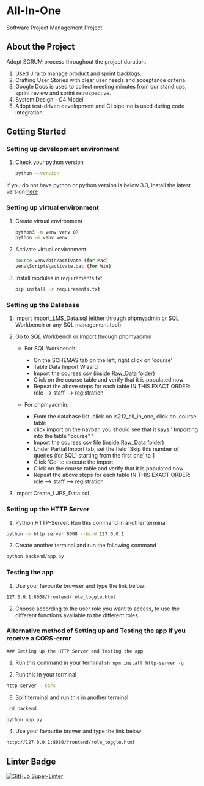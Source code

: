 # All-In-One
Software Project Management Project

## About the Project
Adopt SCRUM process throughout the project duration. 
1. Used Jira to manage product and sprint backlogs.
2. Crafting User Stories with clear user needs and acceptance criteria.
3. Google Docs is used to collect meeting minutes from our stand ups, sprint review and sprint retrospective.
4. System Design - C4 Model
5. Adopt test-driven development and CI pipeline is used during code integration.

## Getting Started


### Setting up development environment 
1. Check your python version    
   ```sh 
   python --version
   ``` 
   
If you do not have python or python version is below 3.3, install the latest version [here](https://www.python.org/downloads/)


### Setting up virtual environment 

1. Create virtual environment     
   ```sh
   python3 -m venv venv OR
   python -m venv venv
   
2. Activate virtual environment  
   ```sh
   source venv/bin/activate (for Mac)
   venv\Scripts\activate.bat (for Win)
   
3. Install modules in requirements.txt     
   ```sh
   pip install -r requirements.txt

### Setting up the Database
1. Import Import_LMS_Data.sql (either through phpmyadmin or SQL Workbench or any SQL management tool)

2. Go to SQL Workbench or Import through phpmyadmin

   - For SQL Workbench:
      - On the SCHEMAS tab on the left, right click on 'course'
      - Table Data Import Wizard
      - Import the courses.csv (inside Raw_Data folder)
      - Click on the course table and verify that it is populated now
      - Repeat the above steps for each table IN THIS EXACT ORDER: role --> staff --> registration

   - For phpmyadmin:
      - From the database list, click on is212_all_in_one, click on 'course' table
      - click import on the navbar, you should see that it says ' Importing into the table "course" '
      - Import the courses.csv file (inside Raw_Data folder)
      - Under Partial Import tab, set the field 'Skip this number of queries (for SQL) starting from the first one' to 1
      - Click 'Go' to execute the import
      - Click on the course table and verify that it is populated now
      - Repeat the above steps for each table IN THIS EXACT ORDER: role --> staff --> registration

4. Import Create_LJPS_Data.sql


### Setting up the HTTP Server

   1. Python HTTP-Server: Run this command in another terminal
   ```sh
   python -m http.server 8008 --bind 127.0.0.1
   ```
   2. Create another terminal and run the following command
   ```sh
   python backend/app.py
   ```

### Testing the app

   1. Use your favourite browser and type the link below: 
   ```sh
   127.0.0.1:8008/frontend/role_toggle.html
   ```
   2. Choose according to the user role you want to access, to use the different functions available to the different roles.


### Alternative method of Setting up and Testing the app if you receive a CORS-error

    ### Setting up the HTTP Server and Testing the app

   1. Run this command in your terminal
    ``` sh
    npm install http-server -g
    ```

   2. Run this in your terminal
   ```sh
   http-server --cors
   ```

   3. Split terminal and run this in another terminal
   ```sh
    cd backend
   ```
   ```sh
   python app.py
   ```

   4. Use your favourite brower and type the link below:
   ```sh
   http://127.0.0.1:8080/frontend/role_toggle.html
   ```


## Linter Badge
[![GitHub Super-Linter](https://github.com/alimsihui/All-In-One/workflows/Lint%20Code%20Base/badge.svg)](https://github.com/marketplace/actions/super-linter)


